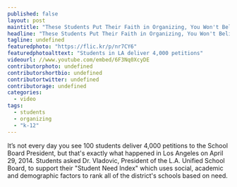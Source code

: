 ```yaml
---
published: false
layout: post
maintitle: "These Students Put Their Faith in Organizing, You Won't Believe What Happened Next - {Young}ist"
headline: "These Students Put Their Faith in Organizing, You Won't Believe What Happened Next"
tagline: undefined
featuredphoto: "https://flic.kr/p/nr7CY6"
featuredphotoalttext: "Students in LA deliver 4,000 petitions"
videourl: //www.youtube.com/embed/6F3Nq0XcyDE
contributorphoto: undefined
contributorshortbio: undefined
contributortwitter: undefined
contributorage: undefined
categories: 
  - video
tags: 
  - students
  - organizing
  - "k-12"
---
```


It’s not every day you see 100 students deliver 4,000 petitions to the School Board President, but that's exactly what happened in Los Angeles on April 29, 2014. Students asked Dr. Vladovic, President of the L.A. Unified School Board, to support their "Student Need Index" which uses social, academic and demographic factors to rank all of the district's schools based on need.
